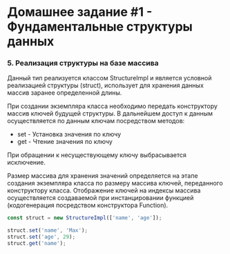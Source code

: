 # Домашнее задание #1 - Фундаментальные структуры данных

### 5. Реализация структуры на базе массива

Данный тип реализуется классом StructureImpl и является условной реализацией структуры (struct), использует для хранения данных массив заранее определенной длины.

При создании экземпляра класса необходимо передать конструктору массив ключей будущей структуры. В дальнейшем доступ к данным осуществляется по данным ключам посредством методов:

- set - Установка значения по ключу
- get - Чтение значения по ключу

При обращении к несуществующему ключу выбрасывается исключение.

Размер массива для хранения значений определяется на этапе создания экземпляра класса по размеру массива ключей, переданного конструктору класса. Отображение ключей на индексы массива осуществляется создаваемой при инстанцировании функцией (кодогенерация посредством конструктора Function).

```js
const struct = new StructureImpl(['name', 'age']);

struct.set('name', 'Max');
struct.set('age', 29);
struct.get('name');
```
